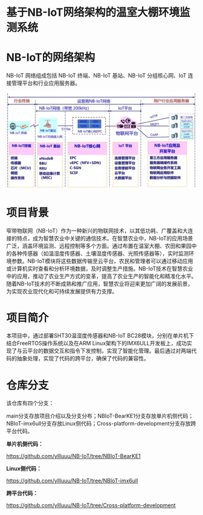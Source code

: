 # 基于NB-IoT网络架构的温室大棚环境监测系统

# NB-IoT的网络架构

NB-IoT 网络组成包括 NB-IoT 终端、NB-IoT 基站、NB-IoT 分组核心网、IoT 连接管理平台和行业应用服务器。

![image-20240802130016702](images/image-20240802130016702.png)

# 项目背景

窄带物联网（NB-IoT）作为一种新兴的物联网技术，以其低功耗、广覆盖和大连接的特点，成为智慧农业中关键的通信技术。在智慧农业中，NB-IoT的应用场景广泛，涵盖环境监测、远程控制等多个方面。通过布置在温室大棚、农田和果园中的各种传感器（如温湿度传感器、土壤湿度传感器、光照传感器等），实时监测环境参数。NB-IoT模块将这些数据传输至云平台，农民和管理者可以通过移动应用或计算机实时查看和分析环境数据，及时调整生产措施。NB-IoT技术在智慧农业中的应用，推动了农业生产方式的变革，提高了农业生产的智能化和精准化水平。随着NB-IoT技术的不断成熟和推广应用，智慧农业将迎来更加广阔的发展前景，为实现农业现代化和可持续发展提供有力支撑。

# 项目简介

本项目中，通过部署SHT30温湿度传感器和NB-IoT BC28模块，分别在单片机下结合FreeRTOS操作系统以及在ARM Linux架构下的IMX6ULL开发板上，成功实现了与云平台的数据交互和指令下发控制，实现了智能化管理。最后通过对两端代码的抽象处理，实现了代码的跨平台，确保了代码的兼容性。

# 仓库分支

该仓库有四个分支：

main分支存放项目介绍以及分支分布；NBIoT-BearKE1分支存放单片机侧代码；NBIoT-imx6ull分支存放Linux侧代码；Cross-platform-development分支存放跨平台代码。

**单片机侧代码：**

https://github.com/yllluuu/NB-IoT/tree/NBIoT-BearKE1

**Linux侧代码：**

https://github.com/yllluuu/NB-IoT/tree/NBIoT-imx6ull

**跨平台代码：**

https://github.com/yllluuu/NB-IoT/tree/Cross-platform-development